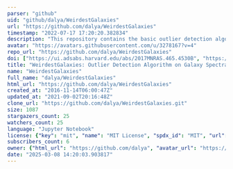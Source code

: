 ```yaml
---
parser: "github"
uid: "github/dalya/WeirdestGalaxies"
url: "https://github.com/dalya/WeirdestGalaxies"
timestamp: "2022-07-17 17:20:20.382834"
description: "This repository contains the basic outlier detection algorithm that we use to find the weirdest SDSS galaxies."
avatar: "https://avatars.githubusercontent.com/u/3278167?v=4"
repo_url: "https://github.com/dalya/WeirdestGalaxies"
doi: ["https://ui.adsabs.harvard.edu/abs/2017MNRAS.465.4530B", "https://ui.adsabs.harvard.edu/abs/2017ascl.soft05015B/abstract"]
title: "WeirdestGalaxies: Outlier Detection Algorithm on Galaxy Spectra"
name: "WeirdestGalaxies"
full_name: "dalya/WeirdestGalaxies"
html_url: "https://github.com/dalya/WeirdestGalaxies"
created_at: "2016-11-14T06:00:47Z"
updated_at: "2021-09-02T20:16:48Z"
clone_url: "https://github.com/dalya/WeirdestGalaxies.git"
size: 1087
stargazers_count: 25
watchers_count: 25
language: "Jupyter Notebook"
license: {"key": "mit", "name": "MIT License", "spdx_id": "MIT", "url": "https://api.github.com/licenses/mit", "node_id": "MDc6TGljZW5zZTEz"}
subscribers_count: 6
owner: {"html_url": "https://github.com/dalya", "avatar_url": "https://avatars.githubusercontent.com/u/3278167?v=4", "login": "dalya", "type": "User"}
date: "2025-03-08 14:20:03.903817"
---
```

